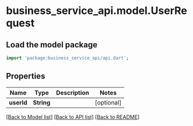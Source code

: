 # business_service_api.model.UserRequest

## Load the model package
```dart
import 'package:business_service_api/api.dart';
```

## Properties
Name | Type | Description | Notes
------------ | ------------- | ------------- | -------------
**userId** | **String** |  | [optional] 

[[Back to Model list]](../README.md#documentation-for-models) [[Back to API list]](../README.md#documentation-for-api-endpoints) [[Back to README]](../README.md)


